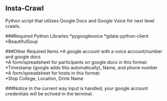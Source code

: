 Insta-Crawl
-----------

Python script that utilizes Google Docs and Google Voice for next level crawls.

###Required Python Libraries
*pygooglevoice
*gdata-python-client
*BeautifulSoup

###Other Required Items
*A google account with a voice account/number and google docs  
*A form/spreadsheet for participants on google docs in this format:  
    *Timestamp (google adds this automatically), Name, and phone number  
*A form/spreadsheet for hosts in this format:  
    *Stop College, Location, Drink Name  

###Notice
In the current way input is handled, your google account credentials will be
echoed in the terminal.
